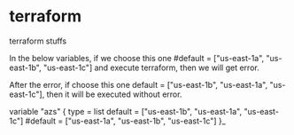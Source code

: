 # terraform
terraform stuffs


In the below variables, if we choose this one #default = ["us-east-1a", "us-east-1b", "us-east-1c"] and execute terraform, then we will get error.

After the error, if choose this one default = ["us-east-1b", "us-east-1a", "us-east-1c"], then it will be executed without error.

variable "azs" {
 type = list
  default = ["us-east-1b", "us-east-1a", "us-east-1c"]
  #default = ["us-east-1a", "us-east-1b", "us-east-1c"]
}_
